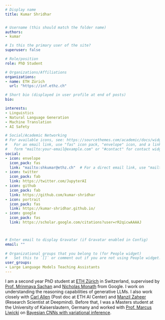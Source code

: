 ```yaml
---
# Display name
title: Kumar Shridhar


# Username (this should match the folder name)
authors:
- kumar

# Is this the primary user of the site?
superuser: false

# Role/position
role: PhD Student

# Organizations/Affiliations
organizations:
- name: ETH Zürich
  url: "https://inf.ethz.ch"

# Short bio (displayed in user profile at end of posts)
bio: 

interests:
- Linguistics
- Natural Language Generation
- Machine Translation
- AI Safety

# Social/Academic Networking
# For available icons, see: https://sourcethemes.com/academic/docs/widgets/#icons
#   For an email link, use "fas" icon pack, "envelope" icon, and a link in the
#   form "mailto:your-email@example.com" or "#contact" for contact widget.
social:
- icon: envelope
  icon_pack: fas
  link: "mailto:shkumar@ethz.ch"  # For a direct email link, use "mailto:test@example.org".
- icon: twitter
  icon_pack: fab
  link: https://twitter.com/JupyterAI
- icon: github
  icon_pack: fab
  link: https://github.com/kumar-shridhar
- icon: portrait
  icon_pack: fas
  link: https://kumar-shridhar.github.io/
- icon: google
  icon_pack: fas
  link: https://scholar.google.com/citations?user=rR2qicwAAAAJ



# Enter email to display Gravatar (if Gravatar enabled in Config)
email: ""
  
# Organizational groups that you belong to (for People widget)
#   Set this to `[]` or comment out if you are not using People widget.  
user_groups:
- Large Language Models Teaching Assistants
---
```

I am a second year PhD student at [ETH Zürich](https://ethz.ch/en.html) in Switzerland, supervised by [Prof. Mrinmaya Sachan](https://sites.google.com/site/mrinsachan/) and [Nicholas Monath](https://people.cs.umass.edu/~nmonath/) from Google. I work on understanding the reasoning capabilities of generative LLMs. I also work closely with [Carl Allen](https://carl-allen.github.io/) (Post doc at ETH AI Center) and [Manzil Zaheer](https://scholar.google.com/citations?user=A33FhJMAAAAJ&hl=en) (Research Scientist at Deepmind). Before that, I was a Masters student at the University of Kaiserslautern, Germany and worked with [Prof. Marcus Liwicki](https://www.ltu.se/staff/m/marliw-1.177225?l=en) on [Bayesian CNNs with variational inference](https://arxiv.org/abs/1901.02731).